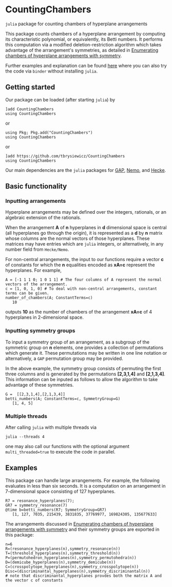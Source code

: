# CountingChambers
`julia` package for counting chambers of hyperplane arrangements

This package counts chambers of a hyperplane arrangement by computing its characteristic polynomial, or equivalently, its Betti numbers.
It performs this computation via a modified deletion-restriction algorithm which takes advantage of the arrangement's symmetries, as detailed in [Enumerating chambers of hyperplane arrangements with symmetry](https://arxiv.org/INSERTLINKLATER).

Further examples and explanation can be found [here](https://mathrepo.mis.mpg.de/CountingChambers/index.html) where you can also try the code via `binder` without installing `julia`.

## Getting started

Our package can be loaded (after starting `julia`) by


```
]add CountingChambers
using CountingChambers
```
or
```
using Pkg; Pkg.add("CountingChambers")
using CountingChambers
```
or 
```
]add https://github.com/tbrysiewicz/CountingChambers
using CountingChambers
```

Our main dependencies are the `julia` packages for [GAP](https://github.com/oscar-system/GAP.jl), [Nemo](https://github.com/Nemocas/Nemo.jl), and [Hecke](https://github.com/thofma/Hecke.jl).

## Basic functionality

### Inputting arrangements

Hyperplane arrangements may be defined over the integers, rationals, or an algebraic extension of the rationals. 

When the arrangement **A** of **n** hyperplanes in **d** dimensional space is central (all hyperplanes go through the origin), it is represented as a **d** by **n** matrix whose columns are the normal vectors of those hyperplanes. These matrices may have entries which are `julia` integers, or alternatively, in any number field from `Hecke/Nemo`.

For non-central arrangements, the input to our functions require a vector **c** of constants for which the **n** equalities encoded as **xA=c** represent the hyperplanes. For example,

```
A = [-1 1 1 0; 1 0 1 1] # The four columns of A represent the normal vectors of the arrangement.
c = [1, 0, 1, 0] # To deal with non-central arrangements, constant terms can be given.
number_of_chambers(A; ConstantTerms=c)
   10
```

outputs **10** as the number of chambers of the arrangement **xA=c** of 4 hyperplanes in 2-dimensional space.

### Inputting symmetry groups

To input a symmetry group of an arrangement, as a subgroup of the symmetric group on **n** elements, one provides a collection of permutations which generate it. These permutations may be written in one line notation or alternatively, a `GAP` permutation group may be provided. 

In the above example, the symmetry group consists of permuting the first three columns and is generated by the permutations **[2,3,1,4]** and **[2,1,3,4]**. This information can be inputed as follows to allow the algorithm to take advantage of these symmetries.

```
G =  [[2,3,1,4],[2,1,3,4]]
betti_numbers(A; ConstantTerms=c, SymmetryGroup=G)
   [1, 4, 5]
```

### Multiple threads
After calling `julia` with multiple threads via
```
julia --threads 4
```
one may also call our functions with the optional argument `multi_threaded=true` to execute the code in parallel.

## Examples

This package can handle large arrangements. For example, the following evaluates in less than six seconds. It is a computation on an arrangement in 7-dimensional space consisting of 127 hyperplanes. 

```
R7 = resonance_hyperplanes(7);
GR7 = symmetry_resonance(7)
@time b=betti_numbers(R7; SymmetryGroup=GR7)
   [1, 127, 7035, 215439, 3831835, 37769977, 169824305, 135677633]
```

The arrangements discussed in [Enumerating chambers of hyperplane arrangements with symmetry](https://arxiv.org/INSERTLINKLATER) and their symmetry groups are exported in this package:
```
n=6
R=(resonance_hyperplanes(n),symmetry_resonance(n))
T=(threshold_hyperplanes(n),symmetry_threshold(n))
P=(permutohedron_hyperplanes(n),symmetry_permutohedra(n))
D=(demicube_hyperplanes(n),symmetry_demicube(n))
C=(crosspolytope_hyperplanes(n),symmetry_crosspolytope(n))
Disc=(discriminantal_hyperplanes(n),symmetry_discriminantal(n)) 
# note that discriminantal_hyperplanes provdes both the matrix A and the vector c of constants
```
